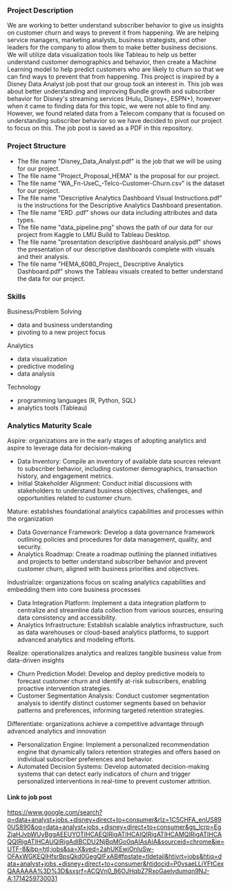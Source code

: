 ### Project Description
We are working to better understand subscriber behavior to give us insights on customer churn and ways to prevent it from happening. We are helping service managers, marketing analysts, business strategists, and other leaders for the company to allow them to make better business decisions. We will utilize data visualization tools like Tableau to help us better understand customer demographics and behavior, then create a Machine Learning model to help predict customers who are likely to churn so that we can find ways to prevent that from happening. This project is inspired by a Disney Data Analyst job post that our group took an interest in. This job was about better understanding and improving Bundle growth and subscriber behavior for Disney's streaming services (Hulu, Disney+, ESPN+), however when it came to finding data for this topic, we were not able to find any. However, we found related data from a Telecom company that is focused on understanding subscriber behavior so we have decided to pivot our project to focus on this. The job post is saved as a PDF in this repository.

### Project Structure
- The file name "Disney_Data_Analyst.pdf" is the job that we will be using for our project.
- The file name "Project_Proposal_HEMA" is the proposal for our project.
- The file name "WA_Fn-UseC_-Telco-Customer-Churn.csv" is the dataset for our project.
- The file name "Descriptive Analytics Dashboard Visual Instructions.pdf" is the instructions for the Descriptive Analytics Dashboard presentation.
- The file name "ERD .pdf" shows our data including attributes and data types.
- The file name "data_pipeline.png" shows the path of our data for our project from Kaggle to LMU Build to Tableau Desktop.
- The file name "presentation descriptive dashboard analysis.pdf" shows the presentation of our descriptive dashboards complete with visuals and their analysis.
- The file name "HEMA_6080_Project_ Descriptive Analytics Dashboard.pdf" shows the Tableau visuals created to better understand the data for our project.

### Skills
Business/Problem Solving
- data and business understanding
- pivoting to a new project focus

Analytics
- data visualization
- predictive modeling
- data analysis

Technology
- programming languages (R, Python, SQL)
- analytics tools (Tableau)

### Analytics Maturity Scale
Aspire: organizations are in the early stages of adopting analytics and aspire to leverage data for decision-making
- Data Inventory: Compile an inventory of available data sources relevant to subscriber behavior, including customer demographics, transaction history, and engagement metrics.
- Initial Stakeholder Alignment: Conduct initial discussions with stakeholders to understand business objectives, challenges, and opportunities related to customer churn.

Mature: establishes foundational analytics capabilities and processes within the organization
- Data Governance Framework: Develop a data governance framework outlining policies and procedures for data management, quality, and security.
- Analytics Roadmap: Create a roadmap outlining the planned initiatives and projects to better understand subscriber behavior and prevent customer churn, aligned with business priorities and objectives.

Industrialize: organizations focus on scaling analytics capabilities and embedding them into core business processes
- Data Integration Platform: Implement a data integration platform to centralize and streamline data collection from various sources, ensuring data consistency and accessibility.
- Analytics Infrastructure: Establish scalable analytics infrastructure, such as data warehouses or cloud-based analytics platforms, to support advanced analytics and modeling efforts.

Realize: operationalizes analytics and realizes tangible business value from data-driven insights
- Churn Prediction Model: Develop and deploy predictive models to forecast customer churn and identify at-risk subscribers, enabling proactive intervention strategies.
- Customer Segmentation Analysis: Conduct customer segmentation analysis to identify distinct customer segments based on behavior patterns and preferences, informing targeted retention strategies.

Differentiate: organizations achieve a competitive advantage through advanced analytics and innovation
- Personalization Engine: Implement a personalized recommendation engine that dynamically tailors retention strategies and offers based on individual subscriber preferences and behavior.
- Automated Decision Systems: Develop automated decision-making systems that can detect early indicators of churn and trigger personalized interventions in real-time to prevent customer attrition.

#### Link to job post
https://www.google.com/search?q=data+analyst+jobs,+disney+direct+to+consumer&rlz=1C5CHFA_enUS890US890&oq=data+analyst+jobs,+disney+direct+to+consumer&gs_lcrp=EgZjaHJvbWUyBggAEEUYOTIHCAEQIRigATIHCAIQIRigATIHCAMQIRigATIHCAQQIRigATIHCAUQIRigAdIBCDU2NjBqMGo0qAIAsAIA&sourceid=chrome&ie=UTF-8&ibp=htl;jobs&sa=X&ved=2ahUKEwiOnIuSw-OFAxWGKEQIHfsrBpsQkd0GegQIFxAB#fpstate=tldetail&htivrt=jobs&htiq=data+analyst+jobs,+disney+direct+to+consumer&htidocid=P0vsaeLLiYFtCexQAAAAAA%3D%3D&sxsrf=ACQVn0_86OJHqbZ7RxoGaelvdumqn9NJ-A:1714259730031
